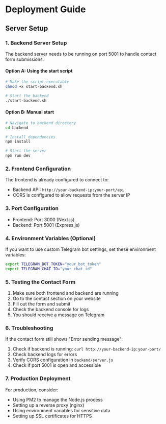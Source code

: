 # Deployment Guide

## Server Setup

### 1. Backend Server Setup

The backend server needs to be running on port 5001 to handle contact form submissions.

#### Option A: Using the start script
```bash
# Make the script executable
chmod +x start-backend.sh

# Start the backend
./start-backend.sh
```

#### Option B: Manual start
```bash
# Navigate to backend directory
cd backend

# Install dependencies
npm install

# Start the server
npm run dev
```

### 2. Frontend Configuration

The frontend is already configured to connect to:
- Backend API: `http://your-backend-ip:your-port/api`
- CORS is configured to allow requests from the server IP

### 3. Port Configuration

- Frontend: Port 3000 (Next.js)
- Backend: Port 5001 (Express.js)

### 4. Environment Variables (Optional)

If you want to use custom Telegram bot settings, set these environment variables:

```bash
export TELEGRAM_BOT_TOKEN="your_bot_token"
export TELEGRAM_CHAT_ID="your_chat_id"
```

### 5. Testing the Contact Form

1. Make sure both frontend and backend are running
2. Go to the contact section on your website
3. Fill out the form and submit
4. Check the backend console for logs
5. You should receive a message on Telegram

### 6. Troubleshooting

If the contact form still shows "Error sending message":

1. Check if backend is running: `curl http://your-backend-ip:your-port/`
2. Check backend logs for errors
3. Verify CORS configuration in `backend/server.js`
4. Check if port 5001 is open and accessible

### 7. Production Deployment

For production, consider:
- Using PM2 to manage the Node.js process
- Setting up a reverse proxy (nginx)
- Using environment variables for sensitive data
- Setting up SSL certificates for HTTPS 